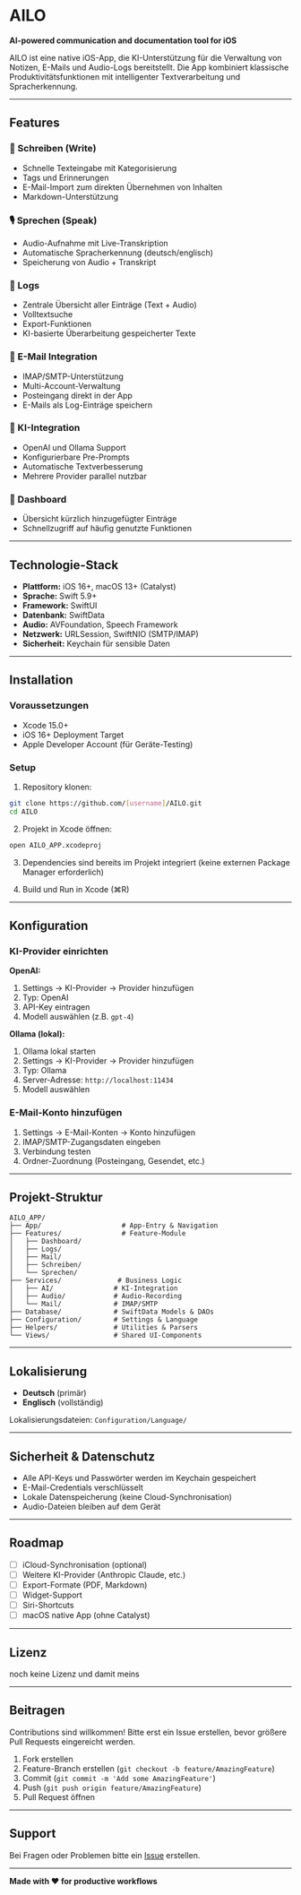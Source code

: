 # AILO

**AI-powered communication and documentation tool for iOS**

AILO ist eine native iOS-App, die KI-Unterstützung für die Verwaltung von Notizen, E-Mails und Audio-Logs bereitstellt. Die App kombiniert klassische Produktivitätsfunktionen mit intelligenter Textverarbeitung und Spracherkennung.

---

## Features

### 📝 Schreiben (Write)
- Schnelle Texteingabe mit Kategorisierung
- Tags und Erinnerungen
- E-Mail-Import zum direkten Übernehmen von Inhalten
- Markdown-Unterstützung

### 🎙️ Sprechen (Speak)
- Audio-Aufnahme mit Live-Transkription
- Automatische Spracherkennung (deutsch/englisch)
- Speicherung von Audio + Transkript

### 📓 Logs
- Zentrale Übersicht aller Einträge (Text + Audio)
- Volltextsuche
- Export-Funktionen
- KI-basierte Überarbeitung gespeicherter Texte

### 📧 E-Mail Integration
- IMAP/SMTP-Unterstützung
- Multi-Account-Verwaltung
- Posteingang direkt in der App
- E-Mails als Log-Einträge speichern

### 🤖 KI-Integration
- OpenAI und Ollama Support
- Konfigurierbare Pre-Prompts
- Automatische Textverbesserung
- Mehrere Provider parallel nutzbar

### 🎯 Dashboard
- Übersicht kürzlich hinzugefügter Einträge
- Schnellzugriff auf häufig genutzte Funktionen

---

## Technologie-Stack

- **Plattform:** iOS 16+, macOS 13+ (Catalyst)
- **Sprache:** Swift 5.9+
- **Framework:** SwiftUI
- **Datenbank:** SwiftData
- **Audio:** AVFoundation, Speech Framework
- **Netzwerk:** URLSession, SwiftNIO (SMTP/IMAP)
- **Sicherheit:** Keychain für sensible Daten

---

## Installation

### Voraussetzungen
- Xcode 15.0+
- iOS 16+ Deployment Target
- Apple Developer Account (für Geräte-Testing)

### Setup

1. Repository klonen:
```bash
git clone https://github.com/[username]/AILO.git
cd AILO
```

2. Projekt in Xcode öffnen:
```bash
open AILO_APP.xcodeproj
```

3. Dependencies sind bereits im Projekt integriert (keine externen Package Manager erforderlich)

4. Build und Run in Xcode (⌘R)

---

## Konfiguration

### KI-Provider einrichten

**OpenAI:**
1. Settings → KI-Provider → Provider hinzufügen
2. Typ: OpenAI
3. API-Key eintragen
4. Modell auswählen (z.B. `gpt-4`)

**Ollama (lokal):**
1. Ollama lokal starten
2. Settings → KI-Provider → Provider hinzufügen
3. Typ: Ollama
4. Server-Adresse: `http://localhost:11434`
5. Modell auswählen

### E-Mail-Konto hinzufügen

1. Settings → E-Mail-Konten → Konto hinzufügen
2. IMAP/SMTP-Zugangsdaten eingeben
3. Verbindung testen
4. Ordner-Zuordnung (Posteingang, Gesendet, etc.)

---

## Projekt-Struktur

```
AILO_APP/
├── App/                    # App-Entry & Navigation
├── Features/               # Feature-Module
│   ├── Dashboard/
│   ├── Logs/
│   ├── Mail/
│   ├── Schreiben/
│   └── Sprechen/
├── Services/              # Business Logic
│   ├── AI/               # KI-Integration
│   ├── Audio/            # Audio-Recording
│   └── Mail/             # IMAP/SMTP
├── Database/             # SwiftData Models & DAOs
├── Configuration/        # Settings & Language
├── Helpers/              # Utilities & Parsers
└── Views/                # Shared UI-Components
```

---

## Lokalisierung

- **Deutsch** (primär)
- **Englisch** (vollständig)

Lokalisierungsdateien: `Configuration/Language/`

---

## Sicherheit & Datenschutz

- Alle API-Keys und Passwörter werden im Keychain gespeichert
- E-Mail-Credentials verschlüsselt
- Lokale Datenspeicherung (keine Cloud-Synchronisation)
- Audio-Dateien bleiben auf dem Gerät

---

## Roadmap

- [ ] iCloud-Synchronisation (optional)
- [ ] Weitere KI-Provider (Anthropic Claude, etc.)
- [ ] Export-Formate (PDF, Markdown)
- [ ] Widget-Support
- [ ] Siri-Shortcuts
- [ ] macOS native App (ohne Catalyst)

---

## Lizenz

noch keine Lizenz und damit meins

---

## Beitragen

Contributions sind willkommen! Bitte erst ein Issue erstellen, bevor größere Pull Requests eingereicht werden.

1. Fork erstellen
2. Feature-Branch erstellen (`git checkout -b feature/AmazingFeature`)
3. Commit (`git commit -m 'Add some AmazingFeature'`)
4. Push (`git push origin feature/AmazingFeature`)
5. Pull Request öffnen

---

## Support

Bei Fragen oder Problemen bitte ein [Issue](https://github.com/[username]/AILO/issues) erstellen.

---

**Made with ❤️ for productive workflows**
